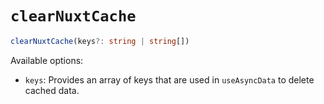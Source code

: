 # `clearNuxtCache`

```ts
clearNuxtCache(keys?: string | string[])
```

Available options:

* `keys`: Provides an array of keys that are used in `useAsyncData` to delete cached data.
